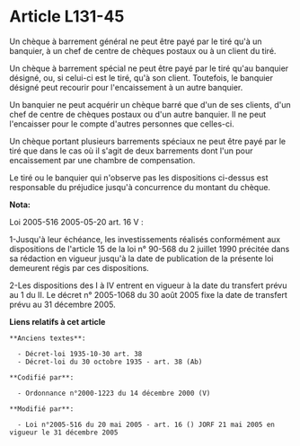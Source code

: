 # Article L131-45

Un chèque à barrement général ne peut être payé par le tiré qu'à un banquier, à un chef de centre de chèques postaux ou à un
client du tiré.

Un chèque à barrement spécial ne peut être payé par le tiré qu'au banquier désigné, ou, si celui-ci est le tiré, qu'à son
client. Toutefois, le banquier désigné peut recourir pour l'encaissement à un autre banquier.

Un banquier ne peut acquérir un chèque barré que d'un de ses clients, d'un chef de centre de chèques postaux ou d'un autre
banquier. Il ne peut l'encaisser pour le compte d'autres personnes que celles-ci.

Un chèque portant plusieurs barrements spéciaux ne peut être payé par le tiré que dans le cas où il s'agit de deux barrements
dont l'un pour encaissement par une chambre de compensation.

Le tiré ou le banquier qui n'observe pas les dispositions ci-dessus est responsable du préjudice jusqu'à concurrence du
montant du chèque.

**Nota:**

Loi 2005-516 2005-05-20 art. 16 V : 

1-Jusqu'à leur échéance, les investissements réalisés conformément aux dispositions de l'article 15 de la loi n° 90-568 du 2
juillet 1990 précitée dans sa rédaction en vigueur jusqu'à la date de publication de la présente loi demeurent régis par ces
dispositions. 

2-Les dispositions des I à IV entrent en vigueur à la date du transfert prévu au 1 du II. Le décret n° 2005-1068 du 30 août
2005 fixe la date de transfert prévu au 31 décembre 2005.

**Liens relatifs à cet article**

	**Anciens textes**:

	  - Décret-loi 1935-10-30 art. 38
	  - Décret-loi du 30 octobre 1935 - art. 38 (Ab)

	**Codifié par**:

	  - Ordonnance n°2000-1223 du 14 décembre 2000 (V)

	**Modifié par**:

	  - Loi n°2005-516 du 20 mai 2005 - art. 16 () JORF 21 mai 2005 en vigueur le 31 décembre 2005
